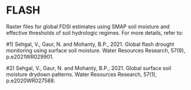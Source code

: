 # FLASH
Raster files for global FDSI estimates using SMAP soil moisture and effective thresholds of soil hydrologic regimes. 
For more details, refer to: 

#1) Sehgal, V., Gaur, N. and Mohanty, B.P., 2021. Global flash drought monitoring using surface soil moisture. Water Resources Research, 57(9), p.e2021WR029901.

#2) Sehgal, V., Gaur, N. and Mohanty, B.P., 2021. Global surface soil moisture drydown patterns. Water Resources Research, 57(1), p.e2020WR027588.
